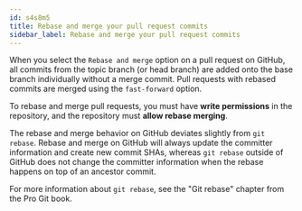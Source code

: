 ```yaml
---
id: s4s8m5
title: Rebase and merge your pull request commits
sidebar_label: Rebase and merge your pull request commits
---
```



When you select the `Rebase and merge` option on a pull request on GitHub, all commits from the topic branch (or head branch) are added onto the base branch individually without a merge commit. Pull requests with rebased commits are merged using the `fast-forward` option.

To rebase and merge pull requests, you must have **write permissions** in the repository, and the repository must **allow rebase merging**.

The rebase and merge behavior on GitHub deviates slightly from `git rebase`.
Rebase and merge on GitHub will always update the committer information and create new commit SHAs, whereas `git rebase` outside of GitHub does not change the committer information when the rebase happens on top of an ancestor commit.

For more information about `git rebase`, see the "Git rebase" chapter from the Pro Git book.
